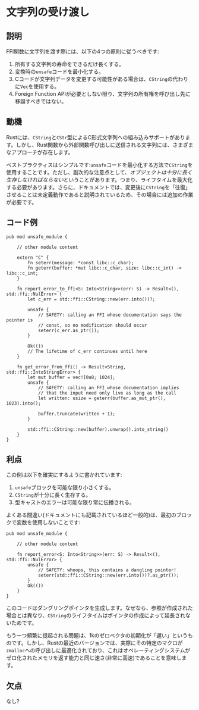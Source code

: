 # 文字列の受け渡し

## 説明

FFI関数に文字列を渡す際には、以下の4つの原則に従うべきです:

1. 所有する文字列の寿命をできるだけ長くする。
2. 変換時の`unsafe`コードを最小化する。
3. Cコードが文字列データを変更する可能性がある場合は、`CString`の代わりに`Vec`を使用する。
4. Foreign Function APIが必要としない限り、文字列の所有権を呼び出し先に移譲すべきではない。

## 動機

Rustには、`CString`と`CStr`型によるC形式文字列への組み込みサポートがあります。しかし、Rust関数から外部関数呼び出しに送信される文字列には、さまざまなアプローチが存在します。

ベストプラクティスはシンプルです:`unsafe`コードを最小化する方法で`CString`を使用することです。ただし、副次的な注意点として、*オブジェクトは十分に長く生存しなければならない*ということがあります。つまり、ライフタイムを最大化する必要があります。さらに、ドキュメントでは、変更後に`CString`を「往復」させることは未定義動作であると説明されているため、その場合には追加の作業が必要です。

## コード例

```rust,ignore
pub mod unsafe_module {

    // other module content

    extern "C" {
        fn seterr(message: *const libc::c_char);
        fn geterr(buffer: *mut libc::c_char, size: libc::c_int) -> libc::c_int;
    }

    fn report_error_to_ffi<S: Into<String>>(err: S) -> Result<(), std::ffi::NulError> {
        let c_err = std::ffi::CString::new(err.into())?;

        unsafe {
            // SAFETY: calling an FFI whose documentation says the pointer is
            // const, so no modification should occur
            seterr(c_err.as_ptr());
        }

        Ok(())
        // The lifetime of c_err continues until here
    }

    fn get_error_from_ffi() -> Result<String, std::ffi::IntoStringError> {
        let mut buffer = vec![0u8; 1024];
        unsafe {
            // SAFETY: calling an FFI whose documentation implies
            // that the input need only live as long as the call
            let written: usize = geterr(buffer.as_mut_ptr(), 1023).into();

            buffer.truncate(written + 1);
        }

        std::ffi::CString::new(buffer).unwrap().into_string()
    }
}
```

## 利点

この例は以下を確実にするように書かれています:

1. `unsafe`ブロックを可能な限り小さくする。
2. `CString`が十分に長く生存する。
3. 型キャストのエラーは可能な限り常に伝播される。

よくある間違い(ドキュメントにも記載されているほど一般的)は、最初のブロックで変数を使用しないことです:

```rust,ignore
pub mod unsafe_module {

    // other module content

    fn report_error<S: Into<String>>(err: S) -> Result<(), std::ffi::NulError> {
        unsafe {
            // SAFETY: whoops, this contains a dangling pointer!
            seterr(std::ffi::CString::new(err.into())?.as_ptr());
        }
        Ok(())
    }
}
```

このコードはダングリングポインタを生成します。なぜなら、参照が作成された場合とは異なり、`CString`のライフタイムはポインタの作成によって延長されないためです。

もう一つ頻繁に提起される問題は、1kのゼロベクタの初期化が「遅い」というものです。しかし、Rustの最近のバージョンでは、実際にその特定のマクロが`zmalloc`への呼び出しに最適化されており、これはオペレーティングシステムがゼロ化されたメモリを返す能力と同じ速さ(非常に高速)であることを意味します。

## 欠点

なし?
